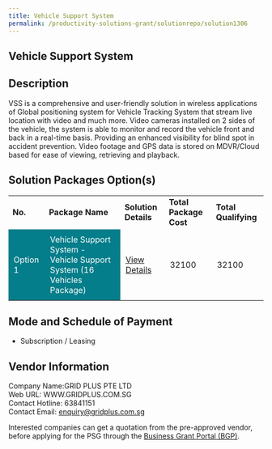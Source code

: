 ```yaml
---
title: Vehicle Support System
permalink: /productivity-solutions-grant/solutionrepo/solution1306
---
```


## Vehicle Support System

## Description

VSS is a comprehensive and user-friendly solution in wireless applications of Global positioning system for Vehicle Tracking System that stream live location with video and much more. Video cameras installed on 2 sides of the vehicle, the system is able to monitor and record the vehicle front and back in a real-time basis. Providing an enhanced visibility for blind spot in accident prevention. Video footage and GPS data is stored on MDVR/Cloud based for ease of viewing, retrieving and playback.

## Solution Packages Option(s)

<table>
<tr>
<td><b>No.</b></td>
<td><b>Package Name</b></td>
<td><b>Solution Details</b></td>
<td><b>Total Package Cost</b></td>
<td><b>Total Qualifying</b></td>
</tr>
<tr>
<td style='padding: 10px; background-color: #037E8A; color: #FFFFFF;'>Option 1</td>
<td style='padding: 10px; background-color: #037E8A; color: #FFFFFF;'>Vehicle Support System - Vehicle Support System (16 Vehicles Package)</td>
<td style='padding: 10px;'><a href='https://www.gobusiness.gov.sg/images/psg/Desensitised_GridPlus_Annex_3_wef_14_October_2021_Part_3.pdf' target='_blank'>View Details</a></td>
<td style='padding: 10px;'>32100</td>
<td style='padding: 10px;'>32100</td>
</tr>
</table>

## Mode and Schedule of Payment

 - Subscription / Leasing

## Vendor Information

 Company Name:GRID PLUS PTE LTD <br>Web URL: WWW.GRIDPLUS.COM.SG <br>Contact Hotline: 63841151 <br>Contact Email: enquiry@gridplus.com.sg <br>

Interested companies can get a quotation from the pre-approved vendor, before applying for the PSG through the <a href='https://www.businessgrants.gov.sg/' target='_blank' rel='noopener'>Business Grant Portal (BGP)</a>.

<script src="/jquery/resize-tables.js"></script>
